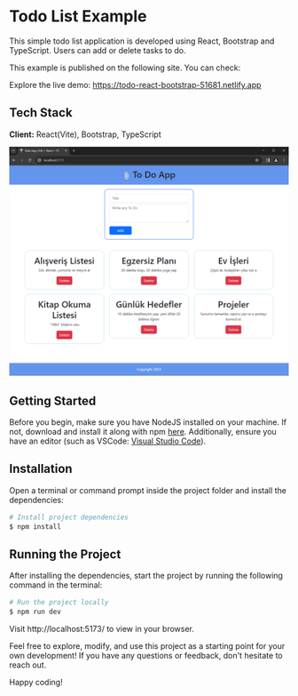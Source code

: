 # Todo List Example

This simple todo list application is developed using React, Bootstrap and TypeScript. Users can add or delete tasks to do.

This example is published on the following site. You can check:

Explore the live demo: https://todo-react-bootstrap-51681.netlify.app

## Tech Stack

**Client:** React(Vite), Bootstrap, TypeScript

![alt text](public/screenshots/ss.png?raw=true)

## Getting Started

Before you begin, make sure you have NodeJS installed on your machine. If not, download and install it along with npm [here](https://nodejs.org/en/). Additionally, ensure you have an editor (such as VSCode: [Visual Studio Code](https://code.visualstudio.com/)).

## Installation

Open a terminal or command prompt inside the project folder and install the dependencies:

```Bash
# Install project dependencies
$ npm install
```

## Running the Project

After installing the dependencies, start the project by running the following command in the terminal:

```Bash
# Run the project locally
$ npm run dev
```

Visit http://localhost:5173/ to view in your browser.

Feel free to explore, modify, and use this project as a starting point for your own development! If you have any questions or feedback, don't hesitate to reach out.

Happy coding!
